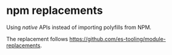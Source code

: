 # npm replacements

Using _native_ APIs instead of importing polyfills from NPM.

The replacement follows https://github.com/es-tooling/module-replacements.
